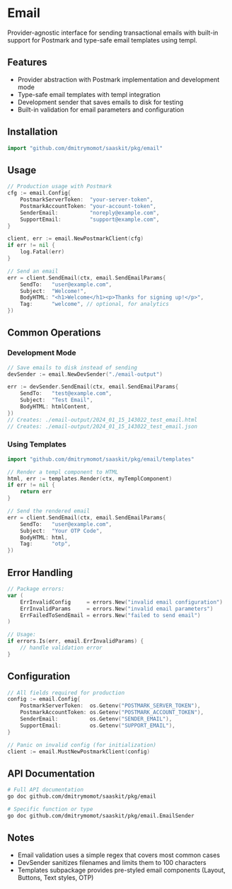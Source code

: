 # Email

Provider-agnostic interface for sending transactional emails with built-in support for Postmark and type-safe email templates using templ.

## Features

- Provider abstraction with Postmark implementation and development mode
- Type-safe email templates with templ integration
- Development sender that saves emails to disk for testing
- Built-in validation for email parameters and configuration

## Installation

```go
import "github.com/dmitrymomot/saaskit/pkg/email"
```

## Usage

```go
// Production usage with Postmark
cfg := email.Config{
    PostmarkServerToken:  "your-server-token",
    PostmarkAccountToken: "your-account-token",
    SenderEmail:          "noreply@example.com",
    SupportEmail:         "support@example.com",
}

client, err := email.NewPostmarkClient(cfg)
if err != nil {
    log.Fatal(err)
}

// Send an email
err = client.SendEmail(ctx, email.SendEmailParams{
    SendTo:   "user@example.com",
    Subject:  "Welcome!",
    BodyHTML: "<h1>Welcome</h1><p>Thanks for signing up!</p>",
    Tag:      "welcome", // optional, for analytics
})
```

## Common Operations

### Development Mode

```go
// Save emails to disk instead of sending
devSender := email.NewDevSender("./email-output")

err := devSender.SendEmail(ctx, email.SendEmailParams{
    SendTo:   "test@example.com",
    Subject:  "Test Email",
    BodyHTML: htmlContent,
})
// Creates: ./email-output/2024_01_15_143022_test_email.html
// Creates: ./email-output/2024_01_15_143022_test_email.json
```

### Using Templates

```go
import "github.com/dmitrymomot/saaskit/pkg/email/templates"

// Render a templ component to HTML
html, err := templates.Render(ctx, myTemplComponent)
if err != nil {
    return err
}

// Send the rendered email
err = client.SendEmail(ctx, email.SendEmailParams{
    SendTo:   "user@example.com",
    Subject:  "Your OTP Code",
    BodyHTML: html,
    Tag:      "otp",
})
```

## Error Handling

```go
// Package errors:
var (
    ErrInvalidConfig     = errors.New("invalid email configuration")
    ErrInvalidParams     = errors.New("invalid email parameters")
    ErrFailedToSendEmail = errors.New("failed to send email")
)

// Usage:
if errors.Is(err, email.ErrInvalidParams) {
    // handle validation error
}
```

## Configuration

```go
// All fields required for production
config := email.Config{
    PostmarkServerToken:  os.Getenv("POSTMARK_SERVER_TOKEN"),
    PostmarkAccountToken: os.Getenv("POSTMARK_ACCOUNT_TOKEN"),
    SenderEmail:          os.Getenv("SENDER_EMAIL"),
    SupportEmail:         os.Getenv("SUPPORT_EMAIL"),
}

// Panic on invalid config (for initialization)
client := email.MustNewPostmarkClient(config)
```

## API Documentation

```bash
# Full API documentation
go doc github.com/dmitrymomot/saaskit/pkg/email

# Specific function or type
go doc github.com/dmitrymomot/saaskit/pkg/email.EmailSender
```

## Notes

- Email validation uses a simple regex that covers most common cases
- DevSender sanitizes filenames and limits them to 100 characters
- Templates subpackage provides pre-styled email components (Layout, Buttons, Text styles, OTP)
